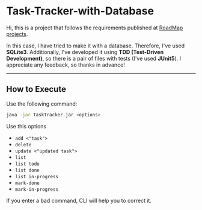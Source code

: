 # Task-Tracker-with-Database

Hi, this is a project that follows the requirements published at [RoadMap projects](https://roadmap.sh/projects/task-tracker). 

In this case, I have tried to make it with a database. Therefore, I've used **SQLite3**. Additionally, I've developed it using **TDD (Test-Driven Development)**, so there is a pair of files with tests (I've used **JUnit5**). I appreciate any feedback, so thanks in advance!

---

## How to Execute

Use the following command:
```bash
java -jar TaskTracker.jar <options>
````
Use this options 
- `add <"task">`
- `delete`
- `update <"updated task">`
- `list`
- `list todo`
- `list done`
- `list in-progress`
- `mark-done`
- `mark-in-progress`
	
If you enter a bad command, CLI will help you to correct it.


